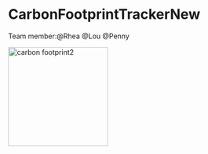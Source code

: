 # CarbonFootprintTrackerNew
Team member:@Rhea @Lou @Penny

<img width="203" alt="carbon footprint2" src="https://user-images.githubusercontent.com/65016554/141050208-8c29cf76-4aa9-4f35-8a46-8493d40e65a9.png">
